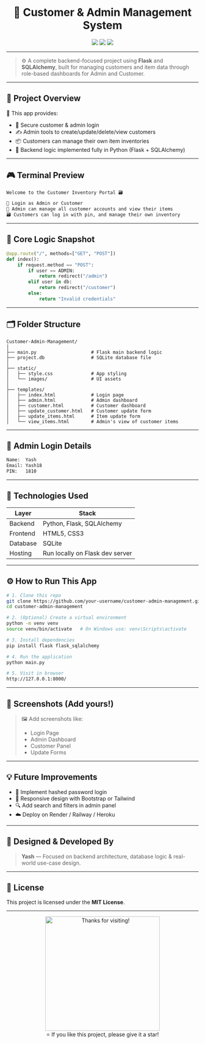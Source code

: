 <h1 align="center">💼 Customer & Admin Management System</h1>

<p align="center">
  <img src="https://img.shields.io/badge/Flask-%20Web%20App-blue?style=for-the-badge&logo=flask"/>
  <img src="https://img.shields.io/badge/SQLite-Database-%2300C853?style=for-the-badge&logo=sqlite"/>
  <img src="https://img.shields.io/badge/HTML+CSS-Frontend-%23f06292?style=for-the-badge&logo=html5"/>
</p>

---

> ⚙️ A complete backend-focused project using **Flask** and **SQLAlchemy**, built for managing customers and item data through role-based dashboards for Admin and Customer.

---

## 🧩 Project Overview

🎯 This app provides:
- 🔐 Secure customer & admin login
- ✍️ Admin tools to create/update/delete/view customers
- 📦 Customers can manage their own item inventories
- 🧠 Backend logic implemented fully in Python (Flask + SQLAlchemy)

---

## 🎮 Terminal Preview

```bash
Welcome to the Customer Inventory Portal 🗃️

🧑 Login as Admin or Customer
🔏 Admin can manage all customer accounts and view their items
🗃️ Customers can log in with pin, and manage their own inventory
```

---

## 🧠 Core Logic Snapshot

```python
@app.route("/", methods=["GET", "POST"])
def index():
    if request.method == "POST":
        if user == ADMIN:
            return redirect("/admin")
        elif user in db:
            return redirect("/customer")
        else:
            return "Invalid credentials"
```

---

## 🗂️ Folder Structure

```
Customer-Admin-Management/
│
├── main.py                    # Flask main backend logic
├── project.db                 # SQLite database file
│
├── static/
│   ├── style.css              # App styling
│   └── images/                # UI assets
│
├── templates/
│   ├── index.html             # Login page
│   ├── admin.html             # Admin dashboard
│   ├── customer.html          # Customer dashboard
│   ├── update_customer.html   # Customer update form
│   ├── update_items.html      # Item update form
│   └── view_items.html        # Admin's view of customer items
```

---

## 🔐 Admin Login Details

```txt
Name:  Yash
Email: Yash18
PIN:   1810
```

---

## 🧪 Technologies Used

| Layer     | Stack                          |
|-----------|-------------------------------|
| Backend   | Python, Flask, SQLAlchemy      |
| Frontend  | HTML5, CSS3                    |
| Database  | SQLite                         |
| Hosting   | Run locally on Flask dev server|

---

## ⚙️ How to Run This App

```bash
# 1. Clone this repo
git clone https://github.com/your-username/customer-admin-management.git
cd customer-admin-management

# 2. (Optional) Create a virtual environment
python -m venv venv
source venv/bin/activate   # On Windows use: venv\Scripts\activate

# 3. Install dependencies
pip install flask flask_sqlalchemy

# 4. Run the application
python main.py

# 5. Visit in browser
http://127.0.0.1:8000/
```

---

## 📸 Screenshots (Add yours!)

> 🖼️ Add screenshots like:
> - Login Page  
> - Admin Dashboard  
> - Customer Panel  
> - Update Forms

---

## 💡 Future Improvements

- 🔐 Implement hashed password login
- 📱 Responsive design with Bootstrap or Tailwind
- 🔍 Add search and filters in admin panel
- ☁️ Deploy on Render / Railway / Heroku

---

## 🧠 Designed & Developed By

> **Yash** — Focused on backend architecture, database logic & real-world use-case design.

---

## 📜 License

This project is licensed under the **MIT License**.

---

<p align="center">
  <img src="https://media.giphy.com/media/XreQmk7ETCak0/giphy.gif" width="300" alt="Thanks for visiting!">
  <br/>
  ⭐ If you like this project, please give it a star!
</p>
